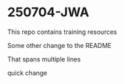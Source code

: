 # 250704-JWA
This repo contains training resources

Some other change to the README

That spans multiple lines

quick change